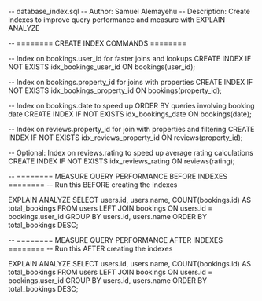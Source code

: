 -- database_index.sql
-- Author: Samuel Alemayehu
-- Description: Create indexes to improve query performance and measure with EXPLAIN ANALYZE


-- ======== CREATE INDEX COMMANDS ========

-- Index on bookings.user_id for faster joins and lookups
CREATE INDEX IF NOT EXISTS idx_bookings_user_id ON bookings(user_id);

-- Index on bookings.property_id for joins with properties
CREATE INDEX IF NOT EXISTS idx_bookings_property_id ON bookings(property_id);

-- Index on bookings.date to speed up ORDER BY queries involving booking date
CREATE INDEX IF NOT EXISTS idx_bookings_date ON bookings(date);

-- Index on reviews.property_id for join with properties and filtering
CREATE INDEX IF NOT EXISTS idx_reviews_property_id ON reviews(property_id);

-- Optional: Index on reviews.rating to speed up average rating calculations
CREATE INDEX IF NOT EXISTS idx_reviews_rating ON reviews(rating);



-- ======== MEASURE QUERY PERFORMANCE BEFORE INDEXES ========
-- Run this BEFORE creating the indexes

EXPLAIN ANALYZE
SELECT users.id, users.name, COUNT(bookings.id) AS total_bookings
FROM users
LEFT JOIN bookings ON users.id = bookings.user_id
GROUP BY users.id, users.name
ORDER BY total_bookings DESC;



-- ======== MEASURE QUERY PERFORMANCE AFTER INDEXES ========
-- Run this AFTER creating the indexes

EXPLAIN ANALYZE
SELECT users.id, users.name, COUNT(bookings.id) AS total_bookings
FROM users
LEFT JOIN bookings ON users.id = bookings.user_id
GROUP BY users.id, users.name
ORDER BY total_bookings DESC;
